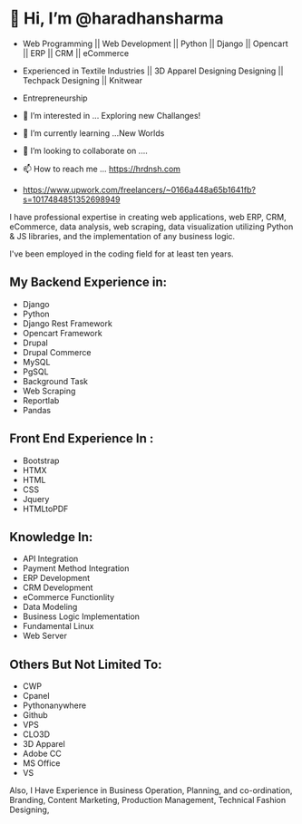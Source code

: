 
👋 Hi, I’m @haradhansharma
==========================

- Web Programming || Web Development || Python || Django || Opencart || ERP || CRM || eCommerce
- Experienced in Textile Industries || 3D Apparel Designing Designing || Techpack Designing || Knitwear
- Entrepreneurship

  

- 👀 I’m interested in ... Exploring new Challanges!
- 🌱 I’m currently learning ...New Worlds
- 💞️ I’m looking to collaborate on ....
- 📫 How to reach me ... https://hrdnsh.com
- https://www.upwork.com/freelancers/~0166a448a65b1641fb?s=1017484851352698949

<!---
haradhansharma/haradhansharma is a ✨ special ✨ repository because its `README.md` (this file) appears on your GitHub profile.
You can click the Preview link to take a look at your changes.
--->

<link href="https://maxcdn.bootstrapcdn.com/font-awesome/4.7.0/css/font-awesome.min.css" rel="stylesheet">

I have professional expertise in creating web applications, web ERP, CRM, eCommerce, data analysis, web scraping, data visualization utilizing Python & JS libraries, and the implementation of any business logic.

I've been employed in the coding field for at least ten years.

## My Backend Experience in:
- Django
- Python
- Django Rest Framework
- Opencart Framework
- Drupal
- Drupal Commerce
- MySQL
- PgSQL
- Background Task
- Web Scraping
- Reportlab
- Pandas

## Front End Experience In :
- Bootstrap
- HTMX
- HTML
- CSS
- Jquery
- HTMLtoPDF


## Knowledge In:
- API Integration
- Payment Method Integration
- ERP Development
- CRM Development
- eCommerce Functionlity
- Data Modeling
- Business Logic Implementation
- Fundamental Linux
- Web Server

## Others But Not Limited To:
- CWP
- Cpanel
- Pythonanywhere
- Github
- VPS
- CLO3D
- 3D Apparel 
- Adobe CC
- MS Office
- VS

Also, I Have Experience in Business Operation, Planning, and co-ordination, Branding, Content Marketing, Production Management, Technical Fashion Designing,




